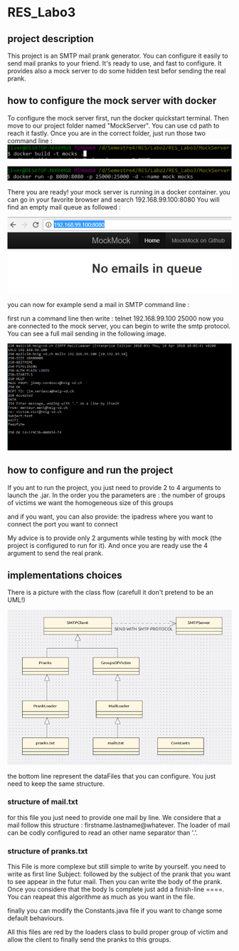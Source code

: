 # RES_Labo3

## project description
This project is an SMTP mail prank generator. You can configure it easily to send mail pranks to your friend. It's ready to use, and fast to configure. It provides also a mock server to do some hidden test befor sending the real prank.

## how to configure the mock server with docker

To configure the mock server first, run the docker quickstart terminal. Then move to our project folder named "MockServer". You can use cd path to reach it fastly. Once you are in the correct folder, just run those two command line :
![GitHub Logo](https://github.com/jimmyVerdasca/RES_Labo3/blob/master/figures/dockerBuild.PNG)

![GitHub Logo](https://github.com/jimmyVerdasca/RES_Labo3/blob/master/figures/dockerRun.PNG)

There you are ready! your mock server is running in a docker container. you can go in your favorite browser and search 192.168.99.100:8080
You will find an empty mail queue as followed : 

![GitHub Logo](https://github.com/jimmyVerdasca/RES_Labo3/blob/master/figures/mockstarted.PNG)

you can now for example send a mail in SMTP command line :

first run a command line then write :
telnet 192.168.99.100 25000
now you are connected to the mock server, you can begin to write the smtp protocol. You can see a full mail sending in the following image.

![GitHub Logo](https://github.com/jimmyVerdasca/RES_Labo3/blob/master/figures/exampleOfSMTP.PNG)

## how to configure and run the project
If you ant to run the project, you just need to provide 2 to 4 arguments to launch the .jar. In the order you the parameters are :
the number of groups of victims we want
the homogeneous size of this groups

and if you want, you can also provide:
the ipadress where you want to connect
the port you want to connect

My advice is to provide only 2 arguments while testing by with mock (the project is configured to run for it). And once you are ready use the 4 argument to send the real prank.

## implementations choices
There is a picture with the class flow (carefull it don't pretend to be an UML!)

![GitHub Logo](https://github.com/jimmyVerdasca/RES_Labo3/blob/master/figures/classBuilt.PNG)

the bottom line represent the dataFiles that you can configure. You just need to keep the same structure.

### structure of mail.txt
for this file you just need to provide one mail by line. We considere that a mail follow this structure : firstname.lastname@whatever.
The loader of mail can be codly configured to read an other name separator than '.'.

### structure of pranks.txt
This File is more complexe but still simple to write by yourself. you need to write as first line Subject: followed by the subject of the prank that you want to see appear in the futur mail. Then you can write the body of the prank. Once you considere that the body Is complete just add a finish-line ====. You can reapeat this algorithme as much as you want in the file.

finally you can modify the Constants.java file if you want to change some default behaviours.

All this files are red by the loaders class to build proper group of victim and allow the client to finally send the pranks to this groups.
